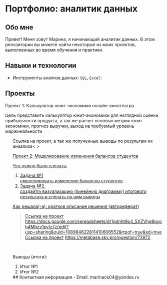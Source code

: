 # Портфолио: аналитик данных
## Обо мне 
Привет! Меня зовут Марина, я начинающий аналитик данных. 
В этом репозитории вы можете найти некоторые из моих проектов, выполненных во время обучения и практики.
<br>
## Навыки и технологии
- Инструменты анализа данных: ``SQL``, ``Excel``: 

## Проекты
<p> Проект 1: Калькулятор юнит-экономики онлайн-кинотеатра</p>
<p>Цель представить калькулятор юнит-экономики для наглядной оценки прибыльности продукта, а так же расчет основых метрик юнит экономики, прогноз выручки, выход на требуемый уровень маржинальности
<ol> Ссылка на проект, а так же полученные выводы по результам их анаализа<
> <a href="https://drive.google.com/drive/folders/13ClkeeeRb03ZmToVNpTS_4js2dwQkMpI">
<br> 
  
<p>Проект 2: Моделирование изменения балансов студентов</p> 
<p>Что нужно было сделать:<p>
<ol>
  <li>Задача №1</li>смоделировать изменение балансов студентов
  <li>Задача №2.</li>cоздайтm визуализацию (линейную диаграмму) итогового результата и сделать по ним выводы
</ol>
<p>Как решала(-а): краткое описание решения (автореферат)<p>

> <a href="https://github.com/Skyproportfolio/data-analytics-5month/blob/main/Проект%205.xlsx">Ссылка на проект</a> https://docs.google.com/spreadsheets/d/1pdnht9o4_5XZVhg8pyoh4Mhzv1eyIz7z/edit?usp=sharing&ouid=108984622811410606552&rtpof=true&sd=true
> <a href="https://github.com/Skyproportfolio/data-analytics-5month/blob/main/Проект%205.xlsx">Ссылка на проект</a> https://metabase.sky.pro/question/73972
<br>
  
 <p>Выводы (итоги):<p>
<ol>
  <li>Итог №1</li>
  <li>Итог №2</li>
</ol>
## Контактная информация
- Email: marinaos04@yandex.ru
